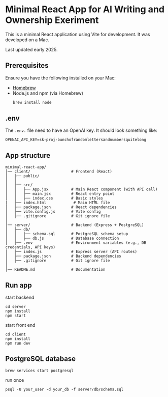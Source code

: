 # Minimal React App for AI Writing and Ownership Exeriment

This is a minimal React application using Vite for development. It was developed on a Mac.

Last updated early 2025.


## Prerequisites
Ensure you have the following installed on your Mac:
- [Homebrew](https://brew.sh/)
- Node.js and npm (via Homebrew)
  ```sh
  brew install node
  ```

## .env

The `.env.` file need to have an OpenAI key. It should look something like:

```
OPENAI_API_KEY=sk-proj-bunchofrandomlettersandnumbersquitelong
```

## App structure


```
minimal-react-app/
│── client/                  # Frontend (React)
│   ├── public/
│   │   
│   ├── src/
│   │   ├── App.jsx          # Main React component (with API call)
│   │   ├── main.jsx         # React entry point
│   │   ├── index.css        # Basic styles
|   ├── index.html            # Main HTML file
│   ├── package.json         # React dependencies
│   ├── vite.config.js       # Vite config
│   ├── .gitignore           # Git ignore file
│
│── server/                  # Backend (Express + PostgreSQL)
│   ├── db/
│   │   ├── schema.sql       # PostgreSQL schema setup
│   │   ├── db.js            # Database connection
│   ├── .env                 # Environment variables (e.g., DB credentials, API keys)
│   ├── index.js             # Express server (API routes)
│   ├── package.json         # Backend dependencies
│   ├── .gitignore           # Git ignore file
│
│── README.md                # Documentation
```

## Run app

start backend

```
cd server
npm install
npm start
```

start front end

```
cd client
npm install
npm run dev
```

## PostgreSQL database

`brew services start postgresql`

run once

`psql -U your_user -d your_db -f server/db/schema.sql`










